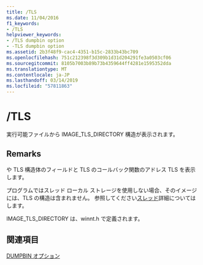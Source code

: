 ```yaml
---
title: /TLS
ms.date: 11/04/2016
f1_keywords:
- /TLS
helpviewer_keywords:
- /TLS dumpbin option
- -TLS dumpbin option
ms.assetid: 2b3f48f9-cac4-4351-b15c-2833b43bc709
ms.openlocfilehash: 751c212398f3d309b1d31d204291fe3a0503cf06
ms.sourcegitcommit: 8105b7003b89b73b4359644ff4281e1595352dda
ms.translationtype: MT
ms.contentlocale: ja-JP
ms.lasthandoff: 03/14/2019
ms.locfileid: "57811863"
---
```

# <a name="tls"></a>/TLS

実行可能ファイルから IMAGE_TLS_DIRECTORY 構造が表示されます。

## <a name="remarks"></a>Remarks

や TLS 構造体のフィールドと TLS のコールバック関数のアドレス TLS を表示します。

プログラムではスレッド ローカル ストレージを使用しない場合、そのイメージには、TLS の構造は含まれません。  参照してください[スレッド](../../cpp/thread.md)詳細についてはします。

IMAGE_TLS_DIRECTORY は、winnt.h で定義されます。

## <a name="see-also"></a>関連項目

[DUMPBIN オプション](dumpbin-options.md)
